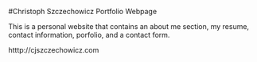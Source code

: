 #Christoph Szczechowicz Portfolio Webpage

This is a personal website that contains an about me section, my resume, contact information, porfolio, and a contact form.

htttp://cjszczechowicz.com